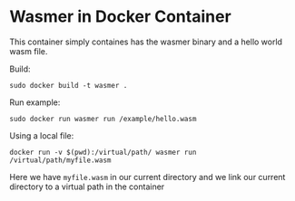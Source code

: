 # Wasmer in Docker Container
This container simply containes has the wasmer binary and a hello world wasm file.

Build:
``` 
sudo docker build -t wasmer .
```

Run example:
```
sudo docker run wasmer run /example/hello.wasm
```

Using a local file:
```
docker run -v $(pwd):/virtual/path/ wasmer run /virtual/path/myfile.wasm
```
Here we have ```myfile.wasm``` in our current directory and we link our current directory to a virtual path in the container 
